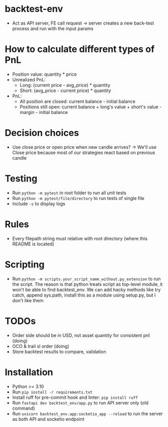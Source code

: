 # backtest-env
- Act as API server, FE call request -> server creates a new back-test process and run with the input params

# How to calculate different types of PnL
- Position value: quantity * price
- Unrealized PnL:
  - Long: (current price - avg_price) * quantity
  - Short: (avg_price - current price) * quantity
- PnL:
  - All position are closed: current balance - initial balance
  - Positions still open: current balance + long's value + short's value - margin - initial balance

# Decision choices
- Use close price or open price when new candle arrives?
  -> We'll use Close price because most of our strategies react based on previous candle

# Testing
- Run `python -m pytest` in root folder to run all unit tests
- Run `python -m pytest/file/directory` to run tests of single file
- Include `-s` to display logs

# Rules
- Every filepath string must relative with root directory (where this README is located)

# Scripting
- Run `python -m scripts.your_script_name_without.py_extension` to run the script.
The reason is that python treats script as top-level module, it won't be able to find backtest_env.
We can add hacky methods like try catch, append sys.path, install this as a module using setup.py, but I don't like them

# TODOs
- Order side should be in USD, not asset quantity for consistent pnl (doing)
- OCO & trail sl order (doing)
- Store backtest results to compare, validation

# Installation
- Python >= 3.10
- Run `pip install -r requirements.txt`
- Install ruff for pre-commit hook and linter: `pip install ruff`
- Run `fastapi dev backtest_env/app.py` to run API server only (old command)
- Run `uvicorn backtest_env.app:socketio_app --reload` to run the server as both API and socketio endpoint